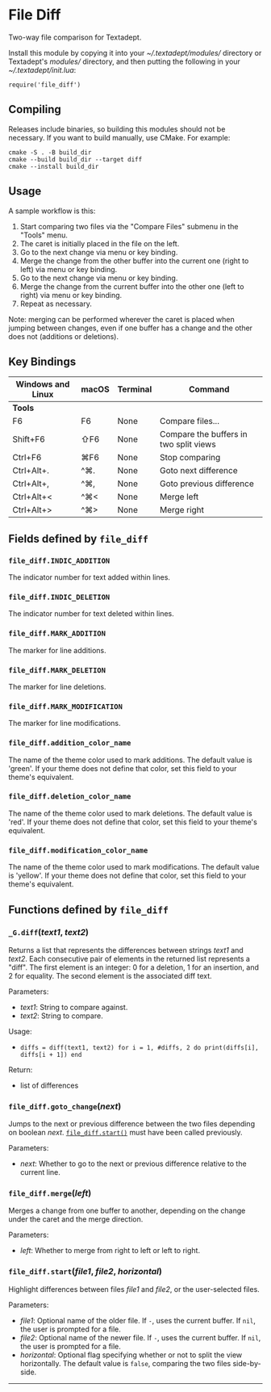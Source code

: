 # File Diff

Two-way file comparison for Textadept.

Install this module by copying it into your *~/.textadept/modules/* directory or Textadept's
*modules/* directory, and then putting the following in your *~/.textadept/init.lua*:

	require('file_diff')

## Compiling

Releases include binaries, so building this modules should not be necessary. If you want
to build manually, use CMake. For example:

	cmake -S . -B build_dir
	cmake --build build_dir --target diff
	cmake --install build_dir

## Usage

A sample workflow is this:

1. Start comparing two files via the "Compare Files" submenu in the "Tools" menu.
2. The caret is initially placed in the file on the left.
3. Go to the next change via menu or key binding.
4. Merge the change from the other buffer into the current one (right to left) via menu or
	key binding.
5. Go to the next change via menu or key binding.
6. Merge the change from the current buffer into the other one (left to right) via menu or
	key binding.
7. Repeat as necessary.

Note: merging can be performed wherever the caret is placed when jumping between changes,
even if one buffer has a change and the other does not (additions or deletions).

## Key Bindings

Windows and Linux | macOS | Terminal | Command
-|-|-|-
**Tools**| | |
F6 | F6 | None | Compare files...
Shift+F6 | ⇧F6 | None | Compare the buffers in two split views
Ctrl+F6 | ⌘F6 | None | Stop comparing
Ctrl+Alt+. | ^⌘. | None | Goto next difference
Ctrl+Alt+, | ^⌘, | None | Goto previous difference
Ctrl+Alt+< | ^⌘< | None | Merge left
Ctrl+Alt+> | ^⌘> | None | Merge right

## Fields defined by `file_diff`

<a id="file_diff.INDIC_ADDITION"></a>
### `file_diff.INDIC_ADDITION` 

The indicator number for text added within lines.

<a id="file_diff.INDIC_DELETION"></a>
### `file_diff.INDIC_DELETION` 

The indicator number for text deleted within lines.

<a id="file_diff.MARK_ADDITION"></a>
### `file_diff.MARK_ADDITION` 

The marker for line additions.

<a id="file_diff.MARK_DELETION"></a>
### `file_diff.MARK_DELETION` 

The marker for line deletions.

<a id="file_diff.MARK_MODIFICATION"></a>
### `file_diff.MARK_MODIFICATION` 

The marker for line modifications.

<a id="file_diff.addition_color_name"></a>
### `file_diff.addition_color_name` 

The name of the theme color used to mark additions.
The default value is 'green'. If your theme does not define that color, set this field to
your theme's equivalent.

<a id="file_diff.deletion_color_name"></a>
### `file_diff.deletion_color_name` 

The name of the theme color used to mark deletions.
The default value is 'red'. If your theme does not define that color, set this field to your
theme's equivalent.

<a id="file_diff.modification_color_name"></a>
### `file_diff.modification_color_name` 

The name of the theme color used to mark modifications.
The default value is 'yellow'. If your theme does not define that color, set this field to
your theme's equivalent.


## Functions defined by `file_diff`

<a id="_G.diff"></a>
### `_G.diff`(*text1*, *text2*)

Returns a list that represents the differences between strings *text1* and *text2*.
Each consecutive pair of elements in the returned list represents a "diff". The first element
is an integer: 0 for a deletion, 1 for an insertion, and 2 for equality. The second element
is the associated diff text.

Parameters:

- *text1*:  String to compare against.
- *text2*:  String to compare.

Usage:

- `diffs = diff(text1, text2)
	for i = 1, #diffs, 2 do print(diffs[i], diffs[i + 1]) end
`

Return:

- list of differences

<a id="file_diff.goto_change"></a>
### `file_diff.goto_change`(*next*)

Jumps to the next or previous difference between the two files depending on boolean *next*.
[`file_diff.start()`](#file_diff.start) must have been called previously.

Parameters:

- *next*:  Whether to go to the next or previous difference relative to the current line.

<a id="file_diff.merge"></a>
### `file_diff.merge`(*left*)

Merges a change from one buffer to another, depending on the change under the caret and the
merge direction.

Parameters:

- *left*:  Whether to merge from right to left or left to right.

<a id="file_diff.start"></a>
### `file_diff.start`(*file1*, *file2*, *horizontal*)

Highlight differences between files *file1* and *file2*, or the user-selected files.

Parameters:

- *file1*:  Optional name of the older file. If `-`, uses the current buffer. If `nil`,
	the user is prompted for a file.
- *file2*:  Optional name of the newer file. If `-`, uses the current buffer. If `nil`,
	the user is prompted for a file.
- *horizontal*:  Optional flag specifying whether or not to split the view horizontally. The
	default value is `false`, comparing the two files side-by-side.


---
